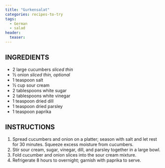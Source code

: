 ```yaml
---
title: "Gurkensalat"
categories: recipes-to-try
tags: 
  - German
  - salad
header:
  teaser: 
---
```


## INGREDIENTS
* 2 large cucumbers *sliced thin*
* ½ onion *sliced thin, optional*
* 1 teaspoon salt
* ½ cup sour cream
* 2 tablespoons white sugar
* 2 tablespoons white vinegar
* 1 teaspoon dried dill
* 1 teaspoon dried parsley
* 1 teaspoon paprika

## INSTRUCTIONS
1. Spread cucumbers and onion on a platter; season with salt and let rest for 30 minutes. Squeeze excess moisture from cucumbers.
2. Stir sour cream, sugar, vinegar, dill, and parsley together in a large bowl.
3. Fold cucumber and onion slices into the sour cream mixture.
4. Refrigerate 8 hours to overnight; garnish with paprika to serve.